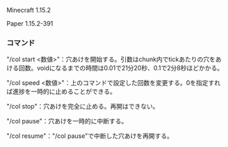 Minecraft 1.15.2

Paper 1.15.2-391

### コマンド

"/col start <数値>"：穴あけを開始する。引数はchunk内でtickあたりの穴をあける回数。voidになるまでの時間は0.01で21分20秒、0.1で2分8秒ほどかかる。

"/col speed <数値>"：上のコマンドで設定した回数を変更する。0を指定すれば進捗を一時的に止めることができる。

"/col stop"：穴あけを完全に止める。再開はできない。

"/col pause"：穴あけを一時的に中断する。

"/col resume"："/col pause"で中断した穴あけを再開する。
